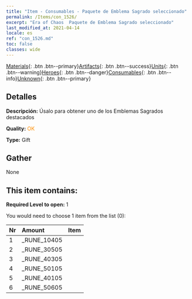 ```yaml
---
title: "Item - Consumables - Paquete de Emblema Sagrado seleccionado"
permalink: /Items/con_1526/
excerpt: "Era of Chaos  Paquete de Emblema Sagrado seleccionado"
last_modified_at: 2021-04-14
locale: es
ref: "con_1526.md"
toc: false
classes: wide
---
```

 [Materials](/es/Items/){: .btn .btn--primary}[Artifacts](/es/Items/Artifacts/){: .btn .btn--success}[Units](/es/Items/Units/){: .btn .btn--warning}[Heroes](/es/Items/Heroes/){: .btn .btn--danger}[Consumables](/es/Items/Consumables/){: .btn .btn--info}[Unknown](/es/Items/Unknown/){: .btn .btn--primary}

## Detalles
 **Descripción:** Úsalo para obtener uno de los Emblemas Sagrados destacados

 **Quality:** <span style="color: #FF8C00">OK</span>

 **Type:** Gift

## Gather

  None

## This item contains:

 **Required Level to open:** 1

 You would need to choose 1 item from the list (0):

  | Nr | Amount |     Item    |
  |:---|:-------|:------------|
  | 1 | _RUNE_10405 | 
  | 2 | _RUNE_30505 | 
  | 3 | _RUNE_40305 | 
  | 4 | _RUNE_50105 | 
  | 5 | _RUNE_40105 | 
  | 6 | _RUNE_50605 | 
